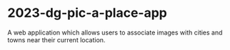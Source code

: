# 2023-dg-pic-a-place-app
A web application which allows users to associate images with cities and towns near their current location.
